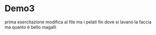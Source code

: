 # Demo3
prima esercitazione
modifica al file
ma i pelati fin dove si lavano la faccia
ma quanto è bello magalli
